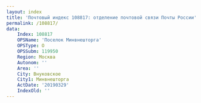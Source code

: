 ```yaml
---
layout: index
title: 'Почтовый индекс 108817: отделение почтовой связи Почты России'
permalink: /108817/
data:
    Index: 108817
    OPSName: 'Поселок Минвнешторга'
    OPSType: О
    OPSSubm: 119950
    Region: Москва
    Autonom: ''
    Area: ''
    City: Внуковское
    City1: Минвнешторга
    ActDate: '20190329'
    IndexOld: ''
---
```

